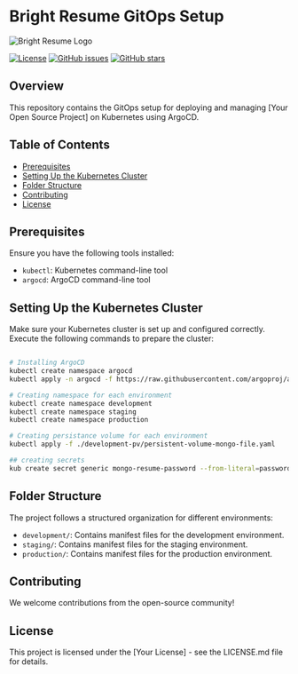 # Bright Resume GitOps Setup

![Bright Resume Logo](https://raw.githubusercontent.com/ErfanSeidipoor/bright-resume/development/libs/assets/src/image/logo-with-typography-horizontal-light.png)

[![License](https://img.shields.io/github/license/your_username/resume-builder.svg?style=flat-square)](https://github.com/bright-co/bright-resume-gitops/blob/main/LICENSE)
[![GitHub issues](https://img.shields.io/github/issues/ErfanSeidipoor/bright-resume)](https://github.com/bright-co/bright-resume-gitops/issues)
[![GitHub stars](https://img.shields.io/github/stars/ErfanSeidipoor/bright-resume)](https://github.com/bright-co/bright-resume-gitops/stargazers)
## Overview
This repository contains the GitOps setup for deploying and managing [Your Open Source Project] on Kubernetes using ArgoCD.

## Table of Contents
- [Prerequisites](#prerequisites)
- [Setting Up the Kubernetes Cluster](#setting-up-the-kubernetes-cluster)
- [Folder Structure](#folder-structure)
- [Contributing](#contributing)
- [License](#license)

## Prerequisites
Ensure you have the following tools installed:
- `kubectl`: Kubernetes command-line tool
- `argocd`: ArgoCD command-line tool


## Setting Up the Kubernetes Cluster
Make sure your Kubernetes cluster is set up and configured correctly. Execute the following commands to prepare the cluster:

```bash

# Installing ArgoCD
kubectl create namespace argocd
kubectl apply -n argocd -f https://raw.githubusercontent.com/argoproj/argo-cd/stable/manifests/install.yaml

# Creating namespace for each environment
kubectl create namespace development
kubectl create namespace staging
kubectl create namespace production

# Creating persistance volume for each environment
kubectl apply -f ./development-pv/persistent-volume-mongo-file.yaml

## creating secrets
kub create secret generic mongo-resume-password --from-literal=password=<YOUR_PASSWORD> -n=development
```


## Folder Structure
The project follows a structured organization for different environments:

- `development/`: Contains manifest files for the development environment.
- `staging/`: Contains manifest files for the staging environment.
- `production/`: Contains manifest files for the production environment.


## Contributing
We welcome contributions from the open-source community!

## License
This project is licensed under the [Your License] - see the LICENSE.md file for details.
